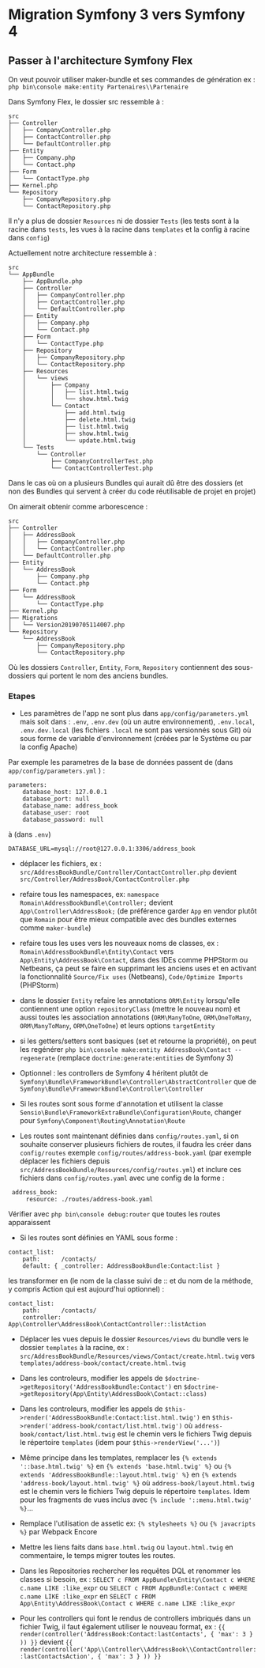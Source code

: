 # Migration Symfony 3 vers Symfony 4

## Passer à l'architecture Symfony Flex

On veut pouvoir utiliser maker-bundle et ses commandes de génération ex :
`php bin\console make:entity Partenaires\\Partenaire`

Dans Symfony Flex, le dossier src ressemble à :
```
src
├── Controller
│   ├── CompanyController.php
│   ├── ContactController.php
│   └── DefaultController.php
├── Entity
│   ├── Company.php
│   └── Contact.php
├── Form
│   └── ContactType.php
├── Kernel.php
└── Repository
    ├── CompanyRepository.php
    └── ContactRepository.php
```

Il n'y a plus de dossier `Resources` ni de dossier `Tests` (les tests sont à la racine dans `tests`, les vues à la racine dans `templates` et la config à racine dans `config`)

Actuellement notre architecture ressemble à :

```
src
└── AppBundle
    ├── AppBundle.php
    ├── Controller
    │   ├── CompanyController.php
    │   ├── ContactController.php
    │   └── DefaultController.php
    ├── Entity
    │   ├── Company.php
    │   └── Contact.php
    ├── Form
    │   └── ContactType.php
    ├── Repository
    │   ├── CompanyRepository.php
    │   └── ContactRepository.php
    ├── Resources
    │   └── views
    │       ├── Company
    │       │   ├── list.html.twig
    │       │   └── show.html.twig
    │       └── Contact
    │           ├── add.html.twig
    │           ├── delete.html.twig
    │           ├── list.html.twig
    │           ├── show.html.twig
    │           └── update.html.twig
    └── Tests
        └── Controller
            ├── CompanyControllerTest.php
            └── ContactControllerTest.php
```

Dans le cas où on a plusieurs Bundles qui aurait dû être des dossiers (et non des Bundles qui servent à créer du code réutilisable de projet en projet)

On aimerait obtenir comme arborescence :

```
src
├── Controller
│   ├── AddressBook
│   │   ├── CompanyController.php
│   │   └── ContactController.php
│   └── DefaultController.php
├── Entity
│   └── AddressBook
│       ├── Company.php
│       └── Contact.php
├── Form
│   └── AddressBook
│       └── ContactType.php
├── Kernel.php
├── Migrations
│   └── Version20190705114007.php
└── Repository
    └── AddressBook
        ├── CompanyRepository.php
        └── ContactRepository.php
```

Où les dossiers `Controller`, `Entity`, `Form`, `Repository` contiennent des sous-dossiers qui portent le nom des anciens bundles. 


### Etapes 

* Les paramètres de l'app ne sont plus dans `app/config/parameters.yml` mais soit dans : `.env`, `.env.dev` (où un autre environnement), `.env.local`, `.env.dev.local` (les fichiers `.local` ne sont pas versionnés sous Git) où sous forme de variable d'environnement (créées par le Système ou par la config Apache)

Par exemple les parametres de la base de données passent de (dans `app/config/parameters.yml` ) :
```
parameters:
    database_host: 127.0.0.1
    database_port: null
    database_name: address_book
    database_user: root
    database_password: null
```

à (dans `.env`)
```
DATABASE_URL=mysql://root@127.0.0.1:3306/address_book
```

* déplacer les fichiers, ex : `src/AddressBookBundle/Controller/ContactController.php` devient  `src/Controller/AddressBook/ContactController.php`

* refaire tous les namespaces, ex: `namespace Romain\AddressBookBundle\Controller;` devient `App\Controller\AddressBook;` (de préférence garder `App` en vendor plutôt que `Romain` pour être mieux compatible avec des bundles externes comme `maker-bundle`)

* refaire tous les uses vers les nouveaux noms de classes, ex : `Romain\AddressBookBundle\Entity\Contact` vers `App\Entity\AddressBook\Contact`, dans des IDEs comme PHPStorm ou Netbeans, ça peut se faire en supprimant les anciens uses et en activant la fonctionnalité `Source/Fix uses` (Netbeans), `Code/Optimize Imports` (PHPStorm)

* dans le dossier `Entity` refaire les annotations `ORM\Entity` lorsqu'elle contiennent une option `repositoryClass` (mettre le nouveau nom) et aussi toutes les association annotations (`ORM\ManyToOne`, `ORM\OneToMany`, `ORM\ManyToMany`, `ORM\OneToOne`) et leurs options `targetEntity`

* si les getters/setters sont basiques (set et retourne la propriété), on peut les regénérer `php bin\console make:entity AddressBook\Contact --regenerate` (remplace `doctrine:generate:entities` de Symfony 3)

* Optionnel : les controllers de Symfony 4 héritent plutôt de `Symfony\Bundle\FrameworkBundle\Controller\AbstractController` que de `Symfony\Bundle\FrameworkBundle\Controller\Controller`

* Si les routes sont sous forme d'annotation et utilisent la classe `Sensio\Bundle\FrameworkExtraBundle\Configuration\Route`, changer pour `Symfony\Component\Routing\Annotation\Route`

* Les routes sont maintenant définies dans `config/routes.yaml`, si on souhaite conserver plusieurs fichiers de routes, il faudra les créer dans `config/routes` exemple `config/routes/address-book.yaml` (par exemple déplacer les fichiers depuis `src/AddressBookBundle/Resources/config/routes.yml`) et inclure ces fichiers dans `config/routes.yaml` avec une config de la forme :

```
 address_book:
     resource: ./routes/address-book.yaml
```

Vérifier avec `php bin\console debug:router` que toutes les routes apparaissent

* Si les routes sont définies en YAML sous forme :
```
contact_list:
    path:      /contacts/
    default: { _controller: AddressBookBundle:Contact:list }
```

les transformer en (le nom de la classe suivi de :: et du nom de la méthode, y compris Action qui est aujourd'hui optionnel) :

```
contact_list:
    path:      /contacts/
    controller: App\Controller\AddressBook\ContactController::listAction
```

* Déplacer les vues depuis le dossier `Resources/views` du bundle vers le dossier `templates` à la racine, ex : `src/AddressBookBundle/Resources/views/Contact/create.html.twig` vers `templates/address-book/contact/create.html.twig`

* Dans les controleurs, modifier les appels de `$doctrine->getRepository('AddressBookBundle:Contact')` en `$doctrine->getRepository(App\Entity\AddressBook\Contact::class)`

* Dans les controleurs, modifier les appels de `$this->render('AddressBookBundle:Contact:list.html.twig')` en `$this->render('address-book/contact/list.html.twig')` où `address-book/contact/list.html.twig` est le chemin vers le fichiers Twig depuis le répertoire `templates` (idem pour `$this->renderView('...')`)

* Même principe dans les templates, remplacer les `{% extends '::base.html.twig' %}` en `{% extends 'base.html.twig' %}` ou `{% extends 'AddressBookBundle::layout.html.twig' %}` en `{% extends 'address-book/layout.html.twig' %}` où `address-book/layout.html.twig` est le chemin vers le fichiers Twig depuis le répertoire `templates`. Idem pour les fragments de vues inclus avec `{% include '::menu.html.twig' %}`...

* Remplace l'utilisation de assetic ex: `{% stylesheets %}` ou `{% javacripts %}` par Webpack Encore

* Mettre les liens faits dans `base.html.twig` ou `layout.html.twig` en commentaire, le temps migrer toutes les routes.

* Dans les Repositories rechercher les requêtes DQL et renommer les classes si besoin, ex : `SELECT c FROM AppBundle\Entity\Contact c WHERE c.name LIKE :like_expr` ou `SELECT c FROM AppBundle:Contact c WHERE c.name LIKE :like_expr` en `SELECT c FROM App\Entity\AddressBook\Contact c WHERE c.name LIKE :like_expr`

* Pour les controllers qui font le rendus de controllers imbriqués dans un fichier Twig, il faut également utiliser le nouveau format, ex : 
`{{ render(controller('AddressBook:Contact:lastContacts', { 'max': 3 } )) }}` devient 
`{{ render(controller('App\\Controller\\AddressBook\\ContactController::lastContactsAction', { 'max': 3 } )) }}` 